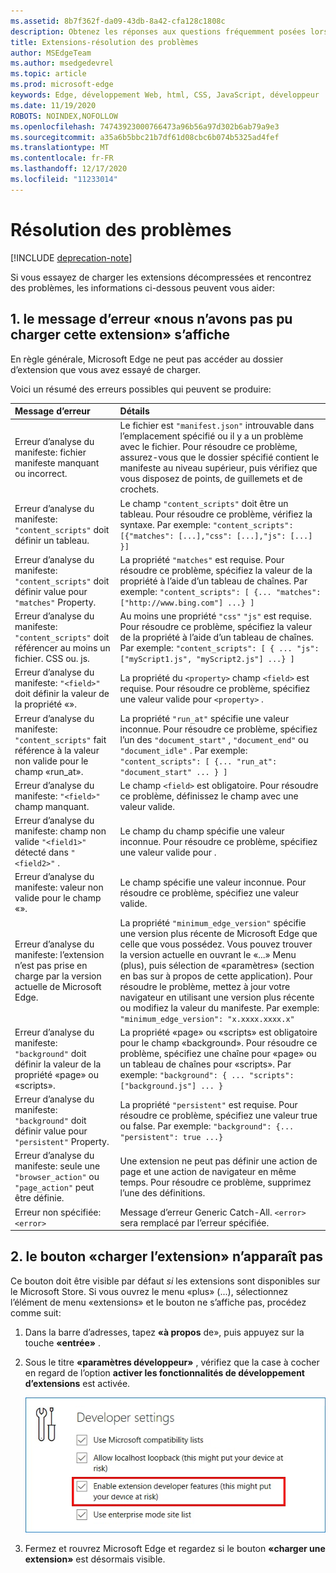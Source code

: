 ```yaml
---
ms.assetid: 8b7f362f-da09-43db-8a42-cfa128c1808c
description: Obtenez les réponses aux questions fréquemment posées lors du chargement d’extensions décompressées.
title: Extensions-résolution des problèmes
author: MSEdgeTeam
ms.author: msedgedevrel
ms.topic: article
ms.prod: microsoft-edge
keywords: Edge, développement Web, html, CSS, JavaScript, développeur
ms.date: 11/19/2020
ROBOTS: NOINDEX,NOFOLLOW
ms.openlocfilehash: 74743923000766473a96b56a97d302b6ab79a9e3
ms.sourcegitcommit: a35a6b5bbc21b7df61d08cbc6b074b5325ad4fef
ms.translationtype: MT
ms.contentlocale: fr-FR
ms.lasthandoff: 12/17/2020
ms.locfileid: "11233014"
---
```

# Résolution des problèmes  

[!INCLUDE [deprecation-note](includes/deprecation-note.md)]  

Si vous essayez de charger les extensions décompressées et rencontrez des problèmes, les informations ci-dessous peuvent vous aider:

## 1. le message d’erreur «nous n’avons pas pu charger cette extension» s’affiche

En règle générale, Microsoft Edge ne peut pas accéder au dossier d’extension que vous avez essayé de charger.

Voici un résumé des erreurs possibles qui peuvent se produire:

Message d’erreur | Détails
:--------- | :------------
Erreur d’analyse du manifeste: fichier manifeste manquant ou incorrect. | Le fichier est `"manifest.json"` introuvable dans l’emplacement spécifié ou il y a un problème avec le fichier. Pour résoudre ce problème, assurez-vous que le dossier spécifié contient le manifeste au niveau supérieur, puis vérifiez que vous disposez de points, de guillemets et de crochets.
Erreur d’analyse du manifeste: `"content_scripts"` doit définir un tableau. | Le champ `"content_scripts"` doit être un tableau. Pour résoudre ce problème, vérifiez la syntaxe. Par exemple: `"content_scripts": [{"matches": [...],"css": [...],"js": [...] }]`
Erreur d’analyse du manifeste: `"content_scripts"` doit définir value pour `"matches"` Property. | La propriété `"matches"` est requise. Pour résoudre ce problème, spécifiez la valeur de la propriété à l’aide d’un tableau de chaînes. Par exemple: `"content_scripts": [ {... "matches": ["http://www.bing.com"] ...} ]`
Erreur d’analyse du manifeste: `"content_scripts"` doit référencer au moins un fichier. CSS ou. js. | Au moins une propriété `"css"` `"js"` est requise. Pour résoudre ce problème, spécifiez la valeur de la propriété à l’aide d’un tableau de chaînes. Par exemple: `"content_scripts": [ { ... "js": ["myScript1.js", "myScript2.js"] ...} ]`
Erreur d’analyse du manifeste: `"<field>"` doit définir la valeur de la <property> propriété «». | La propriété du `<property>` champ `<field>` est requise. Pour résoudre ce problème, spécifiez une valeur valide pour `<property>` .
Erreur d’analyse du manifeste: `"content_scripts"` fait référence à la valeur non valide pour le champ «run_at». | La propriété `"run_at"` spécifie une valeur inconnue. Pour résoudre ce problème, spécifiez l’un des `"document_start"` , `"document_end"` ou `"document_idle"` . Par exemple: `"content_scripts": [ {... "run_at": "document_start" ... } ]`
Erreur d’analyse du manifeste: `"<field>"` champ manquant. | Le champ `<field>` est obligatoire. Pour résoudre ce problème, définissez le champ avec une valeur valide.
Erreur d’analyse du manifeste: champ non valide `"<field1>"` détecté dans `"<field2>"` . | Le champ du <field1> champ <field2> spécifie une valeur inconnue. Pour résoudre ce problème, spécifiez une valeur valide pour <field1> .
Erreur d’analyse du manifeste: valeur non valide pour le <field> champ «». | Le champ <field> spécifie une valeur inconnue. Pour résoudre ce problème, spécifiez une valeur valide.
Erreur d’analyse du manifeste: l’extension n’est pas prise en charge par la version actuelle de Microsoft Edge. | La propriété `"minimum_edge_version"` spécifie une version plus récente de Microsoft Edge que celle que vous possédez. Vous pouvez trouver la version actuelle en ouvrant le «...» Menu (plus), puis sélection de «paramètres» (section en bas sur à propos de cette application). Pour résoudre le problème, mettez à jour votre navigateur en utilisant une version plus récente ou modifiez la valeur du manifeste. Par exemple: `"minimum_edge_version": "x.xxxx.xxxx.x"`
Erreur d’analyse du manifeste: `"background"` doit définir la valeur de la propriété «page» ou «scripts». | La propriété «page» ou «scripts» est obligatoire pour le champ «background». Pour résoudre ce problème, spécifiez une chaîne pour «page» ou un tableau de chaînes pour «scripts». Par exemple: `"background": { ... "scripts": ["background.js"] ... }`
Erreur d’analyse du manifeste: `"background"` doit définir value pour `"persistent"` Property. | La propriété `"persistent"` est requise. Pour résoudre ce problème, spécifiez une valeur true ou false. Par exemple: `"background": {... "persistent": true ...}`
Erreur d’analyse du manifeste: seule une `"browser_action"` ou `"page_action"` peut être définie. | Une extension ne peut pas définir une action de page et une action de navigateur en même temps. Pour résoudre ce problème, supprimez l’une des définitions.
Erreur non spécifiée: `<error>` | Message d’erreur Generic Catch-All. `<error>` sera remplacé par l’erreur spécifiée.


## 2. le bouton «charger l’extension» n’apparaît pas
Ce bouton doit être visible par défaut *si* les extensions sont disponibles sur le Microsoft Store. Si vous ouvrez le menu «plus» (...), sélectionnez l’élément de menu «extensions» et le bouton ne s’affiche pas, procédez comme suit:

1. Dans la barre d’adresses, tapez **«à propos** de», puis appuyez sur la touche **«entrée»** .
2. Sous le titre **«paramètres développeur»** , vérifiez que la case à cocher en regard de l’option **activer les fonctionnalités de développement d’extensions** est activée.

   ![à propos des indicateurs](./media/aboutflags.PNG)  

3. Fermez et rouvrez Microsoft Edge et regardez si le bouton **«charger une extension»** est désormais visible.
